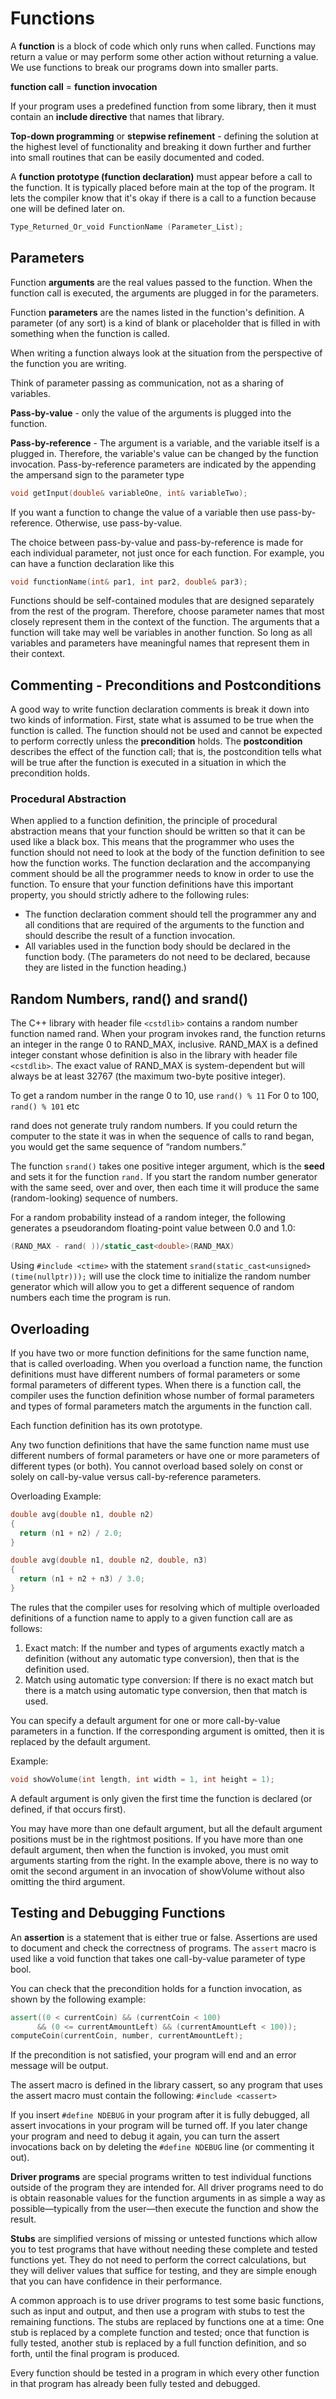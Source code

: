 # Functions
A **function** is a block of code which only runs when called. Functions may return a value or may perform some other action without returning a value. We use functions to break our programs down into smaller parts.

**function call** = **function invocation**

If your program uses a predefined function from some library, then it must contain an **include directive** that names that library.

**Top-down programming** or **stepwise refinement** - defining the solution at the highest level of functionality and breaking it down further and further into small routines that can be easily documented and coded.

A **function prototype (function declaration)** must appear before a call to the function. It is typically placed before main at the top of the program. It lets the compiler know that it's okay if there is a call to a function because one will be defined later on.
```cpp
Type_Returned_Or_void FunctionName (Parameter_List);
```

## Parameters

Function **arguments** are the real values passed to the function. When the function call is executed, the arguments are plugged in for the parameters.

Function **parameters** are the names listed in the function's definition. A parameter (of any sort) is a kind of blank or placeholder that is filled in with something when the function is called.

When writing a function always look at the situation from the perspective of the function you are writing.

Think of parameter passing as communication, not as a sharing of variables.

**Pass-by-value** - only the value of the arguments is plugged into the function.

**Pass-by-reference** - The argument is a variable, and the variable itself is a plugged in. Therefore, the variable's value can be changed by the function invocation.
Pass-by-reference parameters are indicated by the appending the ampersand sign to the parameter type
```cpp
void getInput(double& variableOne, int& variableTwo);
```

If you want a function to change the value of a variable then use pass-by-reference. Otherwise, use pass-by-value.

The choice between pass-by-value and pass-by-reference is made for each individual parameter, not just once for each function. For example, you can have a function declaration like this
```cpp
void functionName(int& par1, int par2, double& par3);
```

Functions should be self-contained modules that are designed separately from the rest of the program. Therefore, choose parameter names that most closely represent them in the context of the function. The arguments that a function will take may well be variables in another function. So long as all variables and parameters have meaningful names that represent them in their context.

## Commenting - Preconditions and Postconditions
A good way to write function declaration comments is break it down into two kinds of information. First, state what is assumed to be true when the function is called. The function should not be used and cannot be expected to perform correctly unless the **precondition** holds. The **postcondition** describes the effect of the function call; that is, the postcondition tells what will be true after the function is executed in a situation in which the precondition holds.

### Procedural Abstraction
When applied to a function definition, the principle of procedural abstraction means that your function should be written so that it can be used like a black box. This means that the programmer who uses the function should not need to look at the body of the function definition to see how the function works. The function declaration and the accompanying comment should be all the programmer needs to know in order to use the function. To ensure that your function definitions have this important property, you should strictly adhere to the following rules:
-  The function declaration comment should tell the programmer any and all conditions that are required of the arguments to the function and should describe the result of a function invocation.
-   All variables used in the function body should be declared in the function body. (The parameters do not need to be declared, because they are listed in the function heading.)

## Random Numbers, rand() and srand()
The C++ library with header file `<cstdlib>` contains a random number function named rand. When your program invokes rand, the function returns an integer in the range 0 to RAND_MAX, inclusive. RAND_MAX is a defined integer constant whose definition is also in the library with header file `<cstdlib>`. The exact value of RAND_MAX is system-dependent but will always be at least 32767 (the maximum two-byte positive integer).

To get a random number in the range 0 to 10, use ``rand() % 11`` For 0 to 100, ``rand() % 101`` etc

rand does not generate truly random numbers. If you could return the computer to the state it was in when the sequence of calls to rand began, you would get the same sequence of “random numbers.”

The function ``srand()`` takes one positive integer argument, which is the **seed** and sets it for the function ``rand.`` If you start the random number generator with the same seed, over and over, then each time it will produce the same (random-looking) sequence of numbers.

For a random probability instead of a random integer, the following generates a pseudorandom floating-point value between 0.0 and 1.0:
```cpp
(RAND_MAX - rand( ))/static_cast<double>(RAND_MAX)
```

Using `#include <ctime>` with the statement `srand(static_cast<unsigned>(time(nullptr)));` will use the clock time to initialize the random number generator which will allow you to get a different sequence of random numbers each time the program is run.

## Overloading
If you have two or more function definitions for the same function name, that is called overloading. When you overload a function name, the function definitions must have different numbers of formal parameters or some formal parameters of different types. When there is a function call, the compiler uses the function definition whose number of formal parameters and types of formal parameters match the arguments in the function call.

Each function definition has its own prototype.

Any two function definitions that have the same function name must use different numbers of formal parameters or have one or more parameters of different types (or both). You cannot overload based solely on const or solely on call-by-value versus call-by-reference parameters.

Overloading Example:
```cpp
double avg(double n1, double n2)
{
  return (n1 + n2) / 2.0;
}

double avg(double n1, double n2, double, n3)
{
  return (n1 + n2 + n3) / 3.0;
}
```

The rules that the compiler uses for resolving which of multiple overloaded definitions of a function name to apply to a given function call are as follows:
1. Exact match: If the number and types of arguments exactly match a definition (without any automatic type conversion), then that is the definition used.
2. Match using automatic type conversion: If there is no exact match but there is a match using automatic type conversion, then that match is used.

You can specify a default argument for one or more call-by-value parameters in a function. If the corresponding argument is omitted, then it is replaced by the default argument.

Example:
```cpp
void showVolume(int length, int width = 1, int height = 1);
```

A default argument is only given the first time the function is declared (or defined, if that occurs first).

You may have more than one default argument, but all the default argument positions must be in the rightmost positions. If you have more than one default argument, then when the function is invoked, you must omit arguments starting from the right. In the example above, there is no way to omit the second argument in an invocation of showVolume without also omitting the third argument.

## Testing and Debugging Functions
An **assertion** is a statement that is either true or false. Assertions are used to document and check the correctness of programs. The ``assert`` macro is used like a void function that takes one call-by-value parameter of type bool.

You can check that the precondition holds for a function invocation, as shown by the following example:
```cpp
assert((0 < currentCoin) && (currentCoin < 100)
      && (0 <= currentAmountLeft) && (currentAmountLeft < 100));
computeCoin(currentCoin, number, currentAmountLeft);
```
If the precondition is not satisfied, your program will end and an error message will be output.

The assert macro is defined in the library cassert, so any program that uses the assert macro must contain the following: ``#include <cassert>``

If you insert ``#define NDEBUG`` in your program after it is fully debugged, all assert invocations in your program will be turned off. If you later change your program and need to debug it again, you can turn the assert invocations back on by deleting the ``#define NDEBUG`` line (or commenting it out).

**Driver programs** are special programs written to test individual functions outside of the program they are intended for. All driver programs need to do is obtain reasonable values for the function arguments in as simple a way as possible—typically from the user—then execute the function and show the result.

**Stubs** are simplified versions of missing or untested functions which allow you to test programs that have without needing these complete and tested functions yet. They do not need to perform the correct calculations, but they will deliver values that suffice for testing, and they are simple enough that you can have confidence in their performance.

A common approach is to use driver programs to test some basic functions, such as input and output, and then use a program with stubs to test the remaining functions. The stubs are replaced by functions one at a time: One stub is replaced by a complete function and tested; once that function is fully tested, another stub is replaced by a full function definition, and so forth, until the final program is produced.

Every function should be tested in a program in which every other function in that program has already been fully tested and debugged.
